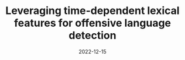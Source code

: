 ---
title: Leveraging time-dependent lexical features for offensive language detection
# cover:
date: 2022-12-15
link: https://aclanthology.org/2022.evonlp-1.7/
slug: leveraging-time-independent
description: 'Offensive language detection publication'
draft: false
hide: false
tags: ['link', 'publication']
---